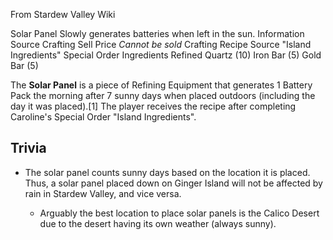 From Stardew Valley Wiki

Solar Panel Slowly generates batteries when left in the sun. Information Source Crafting Sell Price *Cannot be sold* Crafting Recipe Source "Island Ingredients" Special Order Ingredients Refined Quartz (10) Iron Bar (5) Gold Bar (5)

The **Solar Panel** is a piece of Refining Equipment that generates 1 Battery Pack the morning after 7 sunny days when placed outdoors (including the day it was placed).\[1] The player receives the recipe after completing Caroline's Special Order "Island Ingredients".

## Trivia

- The solar panel counts sunny days based on the location it is placed. Thus, a solar panel placed down on Ginger Island will not be affected by rain in Stardew Valley, and vice versa.
  
  - Arguably the best location to place solar panels is the Calico Desert due to the desert having its own weather (always sunny).